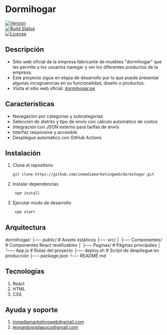 # Dormihogar

[![Version](https://img.shields.io/npm/v/dormihogar)](https://www.npmjs.com/package/dormihogar)  
[![Build Status](https://img.shields.io/github/actions/workflow/status/inmediamarketingweb/dormihogar/deploy.yml?branch=main)](https://github.com/inmediamarketingweb/dormihogar/actions)  
[![License](https://img.shields.io/github/license/inmediamarketingweb/dormihogar)](LICENSE)

## Descripción

- Sitio web oficial de la empresa fabricante de muebles "dormihogar" que les permite a los usuarios navegar y ver los diferentes productos de la empresa.
- Este proyecto sigue en etapa de desarrollo por lo que puede presentar algunas incogruencias en su funcionalidad, diseño o productos.
- Visita el sitio web oficial: [dormihogar.pe](https://dormihogar.pe)

## Características

- Navegación por categorías y subcategorías  
- Selección de distrito y tipo de envío con cálculo automático de costos
- Integración con JSON externo para tarifas de envío
- Interfaz responsive y accesible  
- Despliegue automático con GitHub Actions

## Instalación

1. Clona el repositorio  
   ```bash
   git clone https://github.com/inmediamarketingweb/dormihogar.git

2. Instalar dependencias
   ```bash
    npm install

3. Ejecutar modo de desarrollo
   ```bash
    npm start

## Arquitectura

dormihogar/
├── public/                   # Assets estáticos
├── src/
│   ├── Componentes/          # Componentes React reutilizables
│   ├── Paginas/              # Páginas principales
│   └── App.js                # Rutas del proyecto
├── deploy.sh                 # Script de despliegue en producción
├── package.json
└── README.md

## Tecnologías

1. React
2. HTML
3. CSS

## Ayuda y soporte

1. inmediamarketingweb@gmail.com
2. leonardosoplapuco@gmail.com
